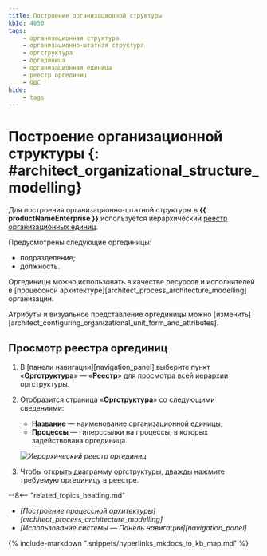 ```yaml
---
title: Построение организационной структуры
kbId: 4850
tags:
    - организационная структура
    - организационно-штатная структура
    - оргструктура
    - оргединица
    - организационная единица
    - реестр оргединиц
    - ОШС
hide:
    - tags
---
```


# Построение организационной структуры {: #architect_organizational_structure_modelling}

Для построения организационно-штатной структуры в **{{ productNameEnterprise }}** используется иерархический [реестр организационных единиц](#просмотр-реестра-оргединиц).

Предусмотрены следующие оргединицы:

* подразделение;
* должность.

Оргединицы можно использовать в качестве ресурсов и исполнителей в [процессной архитектуре][architect_process_architecture_modelling] организации.

Атрибуты и визуальное представление оргединицы можно [изменить][architect_configuring_organizational_unit_form_and_attributes].

## Просмотр реестра оргединиц

1. В [панели навигации][navigation_panel] выберите пункт «**Оргструктура**» — «**Реестр**» для просмотра всей иерархии оргструктуры.
2. Отобразится страница «**Оргструктура**» со следующими сведениями:

    * **Название** — наименование организационной единицы;
    * **Процессы** — гиперссылки на процессы, в которых задействована оргединица.

    _![Иерархический реестр оргединиц](img/organizational_structure_modeling_registry.png)_

3. Чтобы открыть диаграмму оргструктуры, дважды нажмите требуемую оргединицу в реестре.

<div class="relatedTopics" markdown="block">

--8<-- "related_topics_heading.md"

- _[Построение процессной архитектуры][architect_process_architecture_modelling]_
- _[Использование системы — Панель навигации][navigation_panel]_

</div>

{% include-markdown ".snippets/hyperlinks_mkdocs_to_kb_map.md" %}
